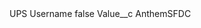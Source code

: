 <?xml version="1.0" encoding="UTF-8"?>
<CustomMetadata xmlns="http://soap.sforce.com/2006/04/metadata" xmlns:xsi="http://www.w3.org/2001/XMLSchema-instance" xmlns:xsd="http://www.w3.org/2001/XMLSchema">
    <label>UPS Username</label>
    <protected>false</protected>
    <values>
        <field>Value__c</field>
        <value xsi:type="xsd:string">AnthemSFDC</value>
    </values>
</CustomMetadata>

